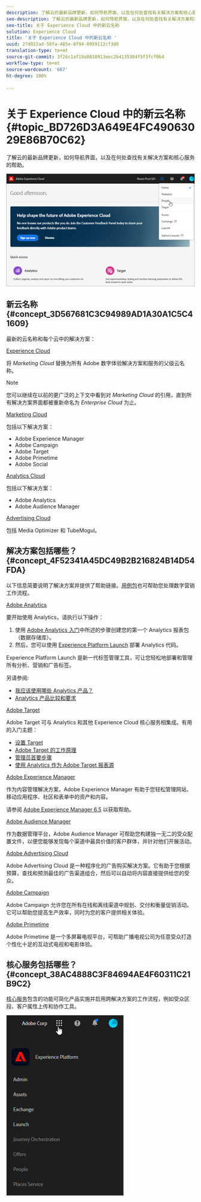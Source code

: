 ```yaml
---
description: 了解云的最新品牌更新，如何导航界面，以及在何处查找有关解决方案和核心服务的帮助。
seo-description: 了解云的最新品牌更新，如何导航界面，以及在何处查找有关解决方案和核心服务的帮助。
seo-title: 关于 Experience Cloud 中的新云名称
solution: Experience Cloud
title: '关于 Experience Cloud 中的新云名称 '
uuid: 27d022ad-50fa-485e-8f94-0959112cf3d0
translation-type: tm+mt
source-git-commit: 3f26c1af19a0838913eec2b4135304f5f3fcf0b4
workflow-type: tm+mt
source-wordcount: '667'
ht-degree: 100%

---
```



# 关于 Experience Cloud 中的新云名称 {#topic_BD726D3A649E4FC49063029E86B70C62}

了解云的最新品牌更新，如何导航界面，以及在何处查找有关解决方案和核心服务的帮助。

![](assets/cloud-pulldown.png)

## 新云名称 {#concept_3D567681C3C94989AD1A30A1C5C41609}

最新的云名称和每个云中的解决方案：

[Experience Cloud](https://www.adobe.com/cn/experience-cloud.html?promoid=FZPQZ2HS&amp;mv=other)

将 *Marketing Cloud* 替换为所有 Adobe 数字体验解决方案和服务的父级云名称。

>[!NOTE]
>
>您可以继续在以前的更广泛的上下文中看到对 *Marketing Cloud* 的引用，直到所有解决方案界面都被重新命名为 *Enterprise Cloud* 为止。

[Marketing Cloud](https://www.adobe.com/cn/marketing-cloud.html)

包括以下解决方案：

* Adobe Experience Manager
* Adobe Campaign
* Adobe Target
* Adobe Primetime
* Adobe Social

[Analytics Cloud](https://www.adobe.com/cn/data-analytics-cloud.html)

包括以下解决方案：

* Adobe Analytics
* Adobe Audience Manager

[Advertising Cloud](https://www.adobe.com/cn/advertising-cloud.html)

包括 Media Optimizer 和 TubeMogul。

## 解决方案包括哪些？{#concept_4F52341A45DC49B2B216824B14D54FDA}

以下信息简要说明了解决方案并提供了帮助链接。[用例包](https://helpx.adobe.com/cn/marketing-cloud/how-to/use-cases.html)也可帮助您处理数字营销工作流程。

[Adobe Analytics](https://docs.adobe.com/content/help/zh-Hans/analytics/landing/home.html)

要开始使用 Analytics，请执行以下操作：

1. 使用 [Adobe Analytics 入门](https://docs.adobe.com/content/help/zh-Hans/analytics/analyze/analysis-workspace/home.html)中所述的步骤创建您的第一个 Analytics 报表包（数据存储库）。
1. 然后，您可以使用 [Experience Platform Launch](https://docs.adobe.com/content/help/zh-Hans/launch/using/intro/get-started/quick-start.html) 部署 Analytics 代码。

Experience Platform Launch 是新一代标签管理工具，可让您轻松地部署和管理所有分析、营销和广告标签。

另请参阅:

* [我应该使用哪些 Analytics 产品？](https://docs.adobe.com/content/help/zh-Hans/analytics/admin/admin-overview/which-analytics-tool.html)
* [Analytics 产品比较和要求](https://docs.adobe.com/content/help/zh-Hans/analytics/admin/admin-overview/analytics-product-comparison.html)

[Adobe Target](https://docs.adobe.com/content/help/zh-Hans/target/using/target-home.html)

Adobe Target 可与 Analytics 和其他 Experience Cloud 核心服务相集成。有用的入门主题：

* [设置 Target](https://docs.adobe.com/content/help/zh-Hans/target/using/administer/administrating-target.html)
* [Adobe Target 的工作原理](https://docs.adobe.com/content/help/zh-Hans/target/using/introduction/how-target-works.html)
* [管理员首要步骤](https://docs.adobe.com/content/help/zh-Hans/target/using/administer/start-target.html)
* [使用 Analytics 作为 Adobe Target 报表源](https://docs.adobe.com/content/help/zh-Hans/target/using/integrate/a4t/a4t.html)

[Adobe Experience Manager](https://helpx.adobe.com/cn/support/experience-manager/6-5.html)

作为内容管理解决方案，Adobe Experience Manager 有助于您轻松管理网站、移动应用程序、社区和表单中的资产和内容。

请参阅 [Adobe Experience Manager 6.5](https://helpx.adobe.com/cn/support/experience-manager/6-5.html) 以获取帮助。

[Adobe Audience Manager](https://docs.adobe.com/content/help/zh-Hans/audience-manager/user-guide/aam-home.html)

作为数据管理平台，Adobe Audience Manager 可帮助您构建独一无二的受众配置文件，以便您能够发现每个渠道中最具价值的客户群体，并针对他们开展活动。

[Adobe Advertising Cloud](https://docs.adobe.com/content/help/zh-Hans/release-notes/experience-cloud/current.html#adcloud)

Adobe Advertising Cloud 是一种程序化的广告购买解决方案。它有助于您根据预算，查找和预测最佳的广告渠道组合，然后可以自动将内容直接提供给您的受众。

[Adobe Campaign](https://docs.adobe.com/content/help/zh-Hans/campaign-standard/using/getting-started/about-adobe-campaign/campaign-orchestration.html)

Adobe Campaign 允许您在所有在线和离线渠道中规划、交付和衡量促销活动。它可以帮助您提高生产效率，同时为您的客户提供相关体验。

[Adobe Primetime](https://help.adobe.com/en_US/primetime/)

Adobe Primetime 是一个多屏幕电视平台，可帮助广播电视公司为任意受众打造个性化十足的互动式电视和电影体验。

## 核心服务包括哪些？{#concept_38AC4888C3F84694AE4F60311C21B9C2}

[核心服务](https://docs.adobe.com/content/help/zh-Hans/core-services/interface/about-core-services/core-services-landing.html)包含的功能可简化产品实施并启用跨解决方案的工作流程，例如受众区段、客户属性上传和协作工具。

![](assets/core-services.png)
